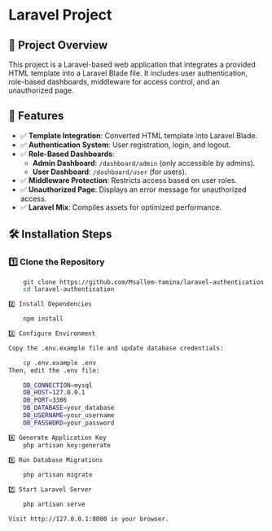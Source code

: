 # Laravel Project

## 📌 Project Overview
This project is a Laravel-based web application that integrates a provided HTML template into a Laravel Blade file. It includes user authentication, role-based dashboards, middleware for access control, and an unauthorized page.

## 🚀 Features
- ✅ **Template Integration**: Converted HTML template into Laravel Blade.
- ✅ **Authentication System**: User registration, login, and logout.
- ✅ **Role-Based Dashboards**:  
  - **Admin Dashboard**: `/dashboard/admin` (only accessible by admins).  
  - **User Dashboard**: `/dashboard/user` (for users).  
- ✅ **Middleware Protection**: Restricts access based on user roles.
- ✅ **Unauthorized Page**: Displays an error message for unauthorized access.
- ✅ **Laravel Mix**: Compiles assets for optimized performance.

## 🛠️ Installation Steps

### 1️⃣ Clone the Repository
```sh
    git clone https://github.com/Msallem-Yamina/laravel-authentication
    cd laravel-authentication

2️⃣ Install Dependencies

    npm install

3️⃣ Configure Environment

Copy the .env.example file and update database credentials:

    cp .env.example .env
Then, edit the .env file:

    DB_CONNECTION=mysql
    DB_HOST=127.0.0.1
    DB_PORT=3306
    DB_DATABASE=your_database
    DB_USERNAME=your_username
    DB_PASSWORD=your_password

4️⃣ Generate Application Key
    php artisan key:generate

5️⃣ Run Database Migrations
    
    php artisan migrate

7️⃣ Start Laravel Server

    php artisan serve

Visit http://127.0.0.1:8000 in your browser.

